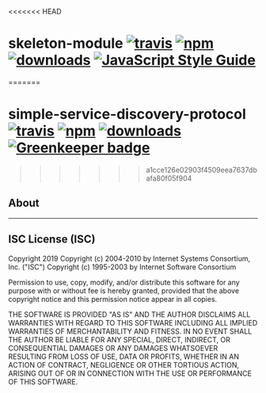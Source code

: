 <<<<<<< HEAD
# skeleton-module [![travis][travis-image]][travis-url] [![npm][npm-image]][npm-url] [![downloads][downloads-image]][downloads-url] [![JavaScript Style Guide](https://img.shields.io/badge/code_style-standard-brightgreen.svg)](https://standardjs.com)

[travis-image]: https://travis-ci.org/iftt/skeleton-module.svg?branch=master
[travis-url]: https://travis-ci.org/iftt/skeleton-module
[npm-image]: https://img.shields.io/npm/v/@iftt/skeleton-module.svg
[npm-url]: https://npmjs.org/package/@iftt/skeleton-module
[downloads-image]: https://img.shields.io/npm/dm/@iftt/skeleton-module.svg
[downloads-url]: https://www.npmjs.com/package/@iftt/skeleton-module
=======
# simple-service-discovery-protocol [![travis][travis-image]][travis-url] [![npm][npm-image]][npm-url] [![downloads][downloads-image]][downloads-url] [![Greenkeeper badge](https://badges.greenkeeper.io/CraigglesO/simple-service-discovery-protocol.svg)](https://greenkeeper.io/)

[travis-image]: https://travis-ci.org/CraigglesO/simple-service-discovery-protocol.svg?branch=master
[travis-url]: https://travis-ci.org/CraigglesO/simple-service-discovery-protocol
[npm-image]: https://img.shields.io/npm/v/@iftt/simple-service-discovery-protocol.svg
[npm-url]: https://npmjs.org/package/@iftt/simple-service-discovery-protocol
[downloads-image]: https://img.shields.io/npm/dm/@iftt/simple-service-discovery-protocol.svg
[downloads-url]: https://npmjs.org/package/@iftt/simple-service-discovery-protocol
>>>>>>> a1cce126e02903f4509eea7637dbafa80f05f904

## About

---

## ISC License (ISC)

Copyright 2019 <CraigglesO>
Copyright (c) 2004-2010 by Internet Systems Consortium, Inc. ("ISC")
Copyright (c) 1995-2003 by Internet Software Consortium


Permission to use, copy, modify, and/or distribute this software for any purpose with or without fee is hereby granted, provided that the above copyright notice and this permission notice appear in all copies.

THE SOFTWARE IS PROVIDED "AS IS" AND THE AUTHOR DISCLAIMS ALL WARRANTIES WITH REGARD TO THIS SOFTWARE INCLUDING ALL IMPLIED WARRANTIES OF MERCHANTABILITY AND FITNESS. IN NO EVENT SHALL THE AUTHOR BE LIABLE FOR ANY SPECIAL, DIRECT, INDIRECT, OR CONSEQUENTIAL DAMAGES OR ANY DAMAGES WHATSOEVER RESULTING FROM LOSS OF USE, DATA OR PROFITS, WHETHER IN AN ACTION OF CONTRACT, NEGLIGENCE OR OTHER TORTIOUS ACTION, ARISING OUT OF OR IN CONNECTION WITH THE USE OR PERFORMANCE OF THIS SOFTWARE.
